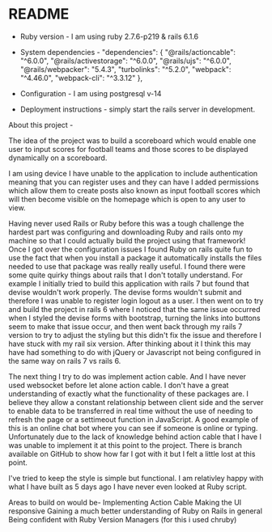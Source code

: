 # README

* Ruby version - 
I am using ruby 2.7.6-p219 & rails 6.1.6

* System dependencies - 
"dependencies": {
    "@rails/actioncable": "^6.0.0",
    "@rails/activestorage": "^6.0.0",
    "@rails/ujs": "^6.0.0",
    "@rails/webpacker": "5.4.3",
    "turbolinks": "^5.2.0",
    "webpack": "^4.46.0",
    "webpack-cli": "^3.3.12"
  },

* Configuration - 
I am using postgresql v-14

* Deployment instructions - simply start the rails server in development. 

About this project - 

The idea of the project was to build a scoreboard which would enable one user to input scores for football teams and those scores to be displayed dynamically on a scoreboard. 

I am using device I have unable to the application to include authentication meaning that you can register uses and they can have I added permissions which allow them to create posts also known as input football scores which will then become visible on the homepage which is open to any user to view.

Having never used Rails or Ruby before this was a tough challenge the hardest part was configuring and downloading Ruby and rails onto my machine so that I could actually build the project using that framework!  Once I got over the configuration issues I found Ruby on rails quite fun to use the fact that when you install a package it automatically installs the files needed to use that package was really really useful.  I found there were some quite quirky things about rails that I don't totally understand.  For example I initially tried to build this application with rails 7 but found that devise wouldn't work properly. The devise forms wouldn't submit and therefore I was unable to register login logout as a user.  I then went on to try and build the project in rails 6 where I noticed that the same issue occurred when I styled the devise forms with bootstrap, turning the links into buttons seem to make that issue occur, and then went back through my rails 7 version to try to adjust the styling but this didn't fix the issue and therefore I have stuck with my rail six version. After thinking about it I think this may have had something to do with jQuery or Javascript not being configured in the same way on rails 7 vs rails 6.

The next thing I try to do was implement action cable.  And I have never used websocket before let alone action cable.  I don't have a great understanding of exactly what the functionality of these packages are. I believe they allow a constant relationship between client side and the server to enable data to be transferred in real time without the use of needing to refresh the page or a settimeout function in JavaScript. A good example of this is an online chat bot where you can see if someone is online or typing.  Unfortunately due to the lack of knowledge behind action cable that I have I was unable to implement it at this point to the project.
There is branch available on GitHub to show how far I got with it but I felt a little lost at this point.  

I've tried to keep the style is simple but functional. I am relativley happy with what I have built as 5 days ago I have never even looked at Ruby script. 

Areas to build on would be- 
Implementing Action Cable
Making the UI responsive
Gaining a much better understanding of Ruby on Rails in general
Being confident with Ruby Version Managers (for this i used chruby)

